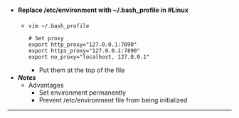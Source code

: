 - #### Replace /etc/environment with ~/.bash_profile in #Linux
	- `vim ~/.bash_profile`
	  ```
	  # Set proxy
	  export http_proxy="127.0.0.1:7890"
	  export https_proxy="127.0.0.1:7890"
	  export no_proxy="localhost, 127.0.0.1"
	  ```
        - Put them at the top of the file
- ***Notes***
	- Advantages
		- Set environment permanently
		- Prevent /etc/environment file from being initialized
- ---
